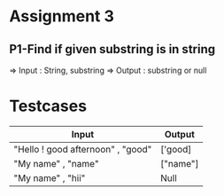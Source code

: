 # Assignment 3

## P1-Find if given substring is in string

=> Input : String, substring
=> Output : substring or null

# Testcases 

| Input | Output |
| ----- | ------ |
| "Hello ! good afternoon" , "good" | ['good] |
| "My name" , "name" | ["name"]  |
| "My name" , "hii" | Null |